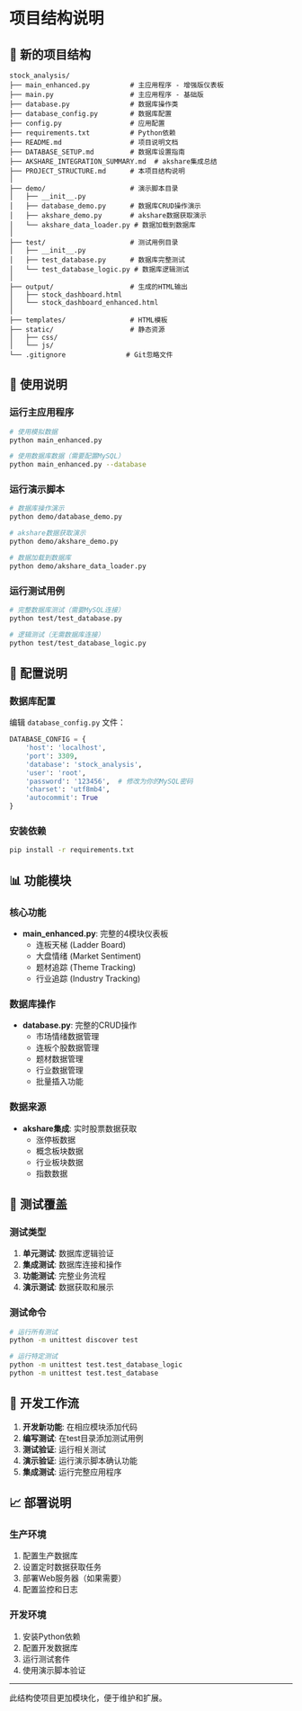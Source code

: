 # 项目结构说明

## 📁 新的项目结构

```
stock_analysis/
├── main_enhanced.py          # 主应用程序 - 增强版仪表板
├── main.py                   # 主应用程序 - 基础版
├── database.py               # 数据库操作类
├── database_config.py        # 数据库配置
├── config.py                 # 应用配置
├── requirements.txt          # Python依赖
├── README.md                 # 项目说明文档
├── DATABASE_SETUP.md         # 数据库设置指南
├── AKSHARE_INTEGRATION_SUMMARY.md  # akshare集成总结
├── PROJECT_STRUCTURE.md      # 本项目结构说明
│
├── demo/                     # 演示脚本目录
│   ├── __init__.py
│   ├── database_demo.py      # 数据库CRUD操作演示
│   ├── akshare_demo.py       # akshare数据获取演示
│   └── akshare_data_loader.py # 数据加载到数据库
│
├── test/                     # 测试用例目录
│   ├── __init__.py
│   ├── test_database.py      # 数据库完整测试
│   └── test_database_logic.py # 数据库逻辑测试
│
├── output/                   # 生成的HTML输出
│   ├── stock_dashboard.html
│   └── stock_dashboard_enhanced.html
│
├── templates/                # HTML模板
├── static/                   # 静态资源
│   ├── css/
│   └── js/
└── .gitignore               # Git忽略文件
```

## 🚀 使用说明

### 运行主应用程序
```bash
# 使用模拟数据
python main_enhanced.py

# 使用数据库数据（需要配置MySQL）
python main_enhanced.py --database
```

### 运行演示脚本
```bash
# 数据库操作演示
python demo/database_demo.py

# akshare数据获取演示
python demo/akshare_demo.py

# 数据加载到数据库
python demo/akshare_data_loader.py
```

### 运行测试用例
```bash
# 完整数据库测试（需要MySQL连接）
python test/test_database.py

# 逻辑测试（无需数据库连接）
python test/test_database_logic.py
```

## 🔧 配置说明

### 数据库配置
编辑 `database_config.py` 文件：
```python
DATABASE_CONFIG = {
    'host': 'localhost',
    'port': 3309,
    'database': 'stock_analysis',
    'user': 'root',
    'password': '123456',  # 修改为你的MySQL密码
    'charset': 'utf8mb4',
    'autocommit': True
}
```

### 安装依赖
```bash
pip install -r requirements.txt
```

## 📊 功能模块

### 核心功能
- **main_enhanced.py**: 完整的4模块仪表板
  - 连板天梯 (Ladder Board)
  - 大盘情绪 (Market Sentiment)
  - 题材追踪 (Theme Tracking)
  - 行业追踪 (Industry Tracking)

### 数据库操作
- **database.py**: 完整的CRUD操作
  - 市场情绪数据管理
  - 连板个股数据管理
  - 题材数据管理
  - 行业数据管理
  - 批量插入功能

### 数据来源
- **akshare集成**: 实时股票数据获取
  - 涨停板数据
  - 概念板块数据
  - 行业板块数据
  - 指数数据

## 🧪 测试覆盖

### 测试类型
1. **单元测试**: 数据库逻辑验证
2. **集成测试**: 数据库连接和操作
3. **功能测试**: 完整业务流程
4. **演示测试**: 数据获取和展示

### 测试命令
```bash
# 运行所有测试
python -m unittest discover test

# 运行特定测试
python -m unittest test.test_database_logic
python -m unittest test.test_database
```

## 🔄 开发工作流

1. **开发新功能**: 在相应模块添加代码
2. **编写测试**: 在test目录添加测试用例
3. **测试验证**: 运行相关测试
4. **演示验证**: 运行演示脚本确认功能
5. **集成测试**: 运行完整应用程序

## 📈 部署说明

### 生产环境
1. 配置生产数据库
2. 设置定时数据获取任务
3. 部署Web服务器（如果需要）
4. 配置监控和日志

### 开发环境
1. 安装Python依赖
2. 配置开发数据库
3. 运行测试套件
4. 使用演示脚本验证

---

此结构使项目更加模块化，便于维护和扩展。